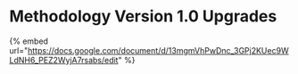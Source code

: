 # Methodology Version 1.0 Upgrades

{% embed url="https://docs.google.com/document/d/13mgmVhPwDnc_3GPj2KUec9WLdNH6_PEZ2WyjA7rsabs/edit" %}
